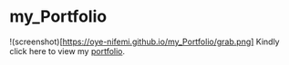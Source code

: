 # my_Portfolio

!(screenshot)[https://oye-nifemi.github.io/my_Portfolio/grab.png]
Kindly click here to view my [portfolio]( https://oye-nifemi.github.io/my_Portfolio/).
